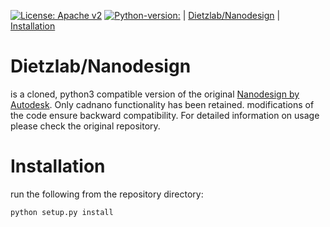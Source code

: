 [![License: Apache v2](https://img.shields.io/badge/License-%20Apache--2.0-blue)](https://www.gnu.org/licenses/gpl-3.0) [![Python-version:](https://img.shields.io/badge/python-v3.7-green)]() | [Dietzlab/Nanodesign](#dietzlab/nanodesign) | [Installation](#installation)

# Dietzlab/Nanodesign
is a cloned, python3 compatible version of the original [Nanodesign by Autodesk](https://github.com/Autodesk/nanodesign). Only cadnano functionality has been retained.
modifications of the code ensure backward compatibility. For detailed information on usage please check the original repository.

# Installation
run the following from the repository directory:
```shell
python setup.py install
```
